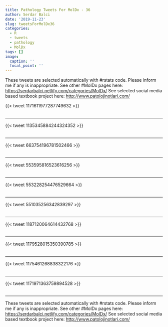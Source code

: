 ```yaml
---
title: Pathology Tweets For MolDx - 36
author: Serdar Balci
date: '2019-11-23'
slug: tweetsForMolDx36
categories:
  - R
  - tweets
  - pathology
  - MolDx
tags: []
image:
  caption: ''
  focal_point: ''
---
```



These tweets are selected automatically with #rstats code. Please inform me if any is inappropriate.
See other #MolDx pages here: https://serdarbalci.netlify.com/categories/MolDx/ 
See selected social media based textbook project here: http://www.patolojinotlari.com/

{{< tweet 1171611977287749632 >}}
<br>
<br>
<hr>
{{< tweet 1135345884244324352 >}}
<br>
<br>
<hr>
{{< tweet 663754196781502466 >}}
<br>
<br>
<hr>
{{< tweet 553595816523616256 >}}
<br>
<br>
<hr>
{{< tweet 553228254476529664 >}}
<br>
<br>
<hr>
{{< tweet 551035256342839297 >}}
<br>
<br>
<hr>
{{< tweet 1187120064614432768 >}}
<br>
<br>
<hr>
{{< tweet 1179528015350390785 >}}
<br>
<br>
<hr>
{{< tweet 1175461268838322176 >}}
<br>
<br>
<hr>
{{< tweet 1171971363759894528 >}}
<br>
<br>
<hr>


These tweets are selected automatically with #rstats code. Please inform me if any is inappropriate.
See other #MolDx pages here: https://serdarbalci.netlify.com/categories/MolDx/ 
See selected social media based textbook project here: http://www.patolojinotlari.com/
